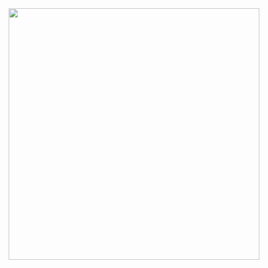 <div id="header" align="center">
  <img src="https://i.giphy.com/media/v1.Y2lkPTc5MGI3NjExcXk5c21tNnQ0Mm9sdDFocjY2d2lmZzkwaDVvZmJwZ3dsY2hhemlsZyZlcD12MV9pbnRlcm5hbF9naWZfYnlfaWQmY3Q9Zw/L1R1tvI9svkIWwpVYr/giphy.gif" width="500"/>
</div>
